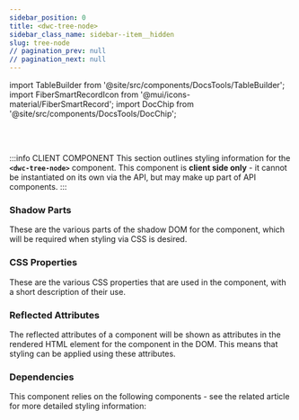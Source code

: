 ```yaml
---
sidebar_position: 0
title: <dwc-tree-node>
sidebar_class_name: sidebar--item__hidden
slug: tree-node
// pagination_prev: null
// pagination_next: null
---
```


import TableBuilder from '@site/src/components/DocsTools/TableBuilder';
import FiberSmartRecordIcon from '@mui/icons-material/FiberSmartRecord';
import DocChip from '@site/src/components/DocsTools/DocChip';

<DocChip tooltipText="This component will render with a shadow DOM, an API built into the browser that facilitates encapsulation." label="Shadow" target="_blank" clickable={false} iconName='shadow' />

<br />
<br />

:::info CLIENT COMPONENT
This section outlines styling information for the **`<dwc-tree-node>`** component. This component is **client side only** - it cannot be instantiated on its own via the API, but may make up part of API components.
:::

### Shadow Parts
These are the various parts of the shadow DOM for the component, which will be required when styling via CSS is desired.
<TableBuilder tag='dwc-tree-node' table="parts"/>

### CSS Properties

  These are the various CSS properties that are used in the component, with a short description of their use.
  
  <TableBuilder tag='dwc-tree-node' table="properties"/>

### Reflected Attributes

  The reflected attributes of a component will be shown as attributes in the rendered HTML element for the component in the DOM. This means that styling can be applied using these attributes.
  
  <TableBuilder tag='dwc-tree-node' table="reflects"/>

### Dependencies

  This component relies on the following components - see the related article for more detailed styling information:
  
  <TableBuilder tag='dwc-tree-node' table="dependencies"/>
